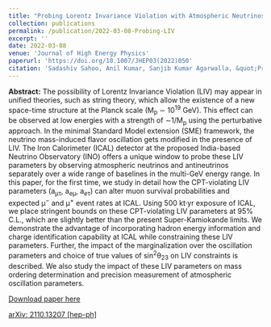 ```yaml
---
title: "Probing Lorentz Invariance Violation with Atmospheric Neutrinos at INO-ICAL"
collection: publications
permalink: /publication/2022-03-08-Probing-LIV
excerpt: ''
date: 2022-03-08
venue: 'Journal of High Energy Physics'
paperurl: 'https://doi.org/10.1007/JHEP03(2022)050'
citation: 'Sadashiv Sahoo, Anil Kumar, Sanjib Kumar Agarwalla, &quot;Probing Lorentz Invariance Violation with Atmospheric Neutrinos at INO-ICAL&quot;, <i>Journal of High Energy Physics</i>, 03 (2022) 050.'
---
```


**Abstract:** The possibility of Lorentz Invariance Violation (LIV) may appear in unified theories, such as string theory, which allow the existence of a new space-time structure at the Planck scale (M<sub>p</sub> ∼ 10<sup>19</sup> GeV). This effect can be observed at low energies with a strength of ∼1/M<sub>p</sub> using the perturbative approach. In the minimal Standard Model extension (SME) framework, the neutrino mass-induced flavor oscillation gets modified in the presence of LIV. The Iron Calorimeter (ICAL) detector at the proposed India-based Neutrino Observatory (INO) offers a unique window to probe these LIV parameters by observing atmospheric neutrinos and antineutrinos separately over a wide range of baselines in the multi-GeV energy range. In this paper, for the first time, we study in detail how the CPT-violating LIV parameters (a<sub>μτ</sub>, a<sub>eμ</sub>, a<sub>eτ</sub>) can alter muon survival probabilities and expected μ<sup>−</sup> and μ<sup>+</sup> event rates at ICAL. Using 500 kt·yr exposure of ICAL, we place stringent bounds on these CPT-violating LIV parameters at 95% C.L., which are slightly better than the present Super-Kamiokande limits. We demonstrate the advantage of incorporating hadron energy information and charge identification capability at ICAL while constraining these LIV parameters. Further, the impact of the marginalization over the oscillation parameters and choice of true values of sin<sup>2</sup>θ<sub>23</sub> on LIV constraints is described. We also study the impact of these LIV parameters on mass ordering determination and precision measurement of atmospheric oscillation parameters.

[Download paper here](https://doi.org/10.1007/JHEP03(2022)050)

[arXiv: 2110.13207 [hep-ph]](https://arxiv.org/abs/2110.13207)
